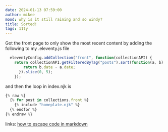 ```yaml
---
date: 2024-01-13 07:59:00
author: mikee
mood: why is it still raining and so windy?
title: Sorted!
tags: 11ty
---
```

Got the front page to only show the most recent content by adding the following to my .eleventy.js file

```js
  eleventyConfig.addCollection("front", function(collectionAPI) {
    return collectionAPI.getFilteredByTag("posts").sort(function(a, b) {
        return b.date - a.date;
      }).slice(0, 5);
    });
```

and then the loop in index.njk is

```js
{% raw %}
  {% for post in collections.front %} 
    {% include "homeplate.njk" %} 
  {% endfor %} 
{% endraw %}
````

links: [how to escape code in markdown](https://github.com/11ty/eleventy/issues/1086)